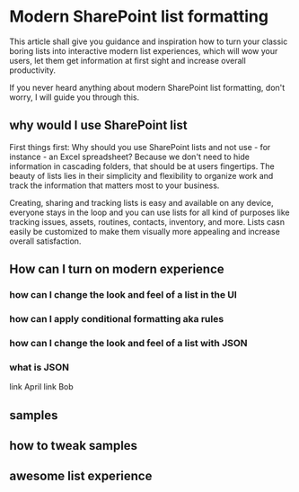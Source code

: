 # Modern SharePoint list formatting

This article shall give you guidance and inspiration how to turn your classic boring lists into interactive modern list experiences, which will wow your users, let them get information at first sight and increase overall productivity. 

If you never heard anything about modern SharePoint list formatting, don't worry, I will guide you through this. 

## why would I use SharePoint list

First things first: Why should you use SharePoint lists and not use - for instance - an Excel spreadsheet? Because we don't need to hide information in cascading folders, that should be at users fingertips. The beauty of lists lies in their simplicity and flexibility to organize work and track the information that matters most to your business. 

Creating, sharing and tracking lists is easy and available on any device, everyone stays in the loop and you can use lists for all kind of purposes like tracking issues, assets, routines, contacts, inventory, and more. Lists casn easily be customized to make them visually more appealing and increase overall satisfaction. 

## How can I turn on modern experience

### how can I change the look and feel of a list in the UI

### how can I apply conditional formatting aka rules

### how can I change the look and feel of a list with JSON

### what is JSON

link April
link Bob

## samples



## how to tweak samples

## awesome list experience
